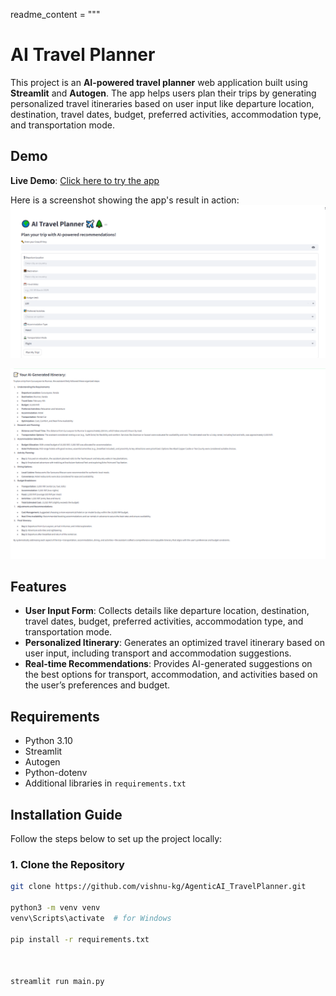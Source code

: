 readme_content = """
# AI Travel Planner

This project is an **AI-powered travel planner** web application built using **Streamlit** and **Autogen**. The app helps users plan their trips by generating personalized travel itineraries based on user input like departure location, destination, travel dates, budget, preferred activities, accommodation type, and transportation mode.

## Demo

**Live Demo**: [Click here to try the app](https://huggingface.co/spaces/vishnukg/travelApp)

Here is a screenshot showing the app's result in action:
![alt text](image.png)



![alt text](image-1.png)

## 





## Features

- **User Input Form**: Collects details like departure location, destination, travel dates, budget, preferred activities, accommodation type, and transportation mode.
- **Personalized Itinerary**: Generates an optimized travel itinerary based on user input, including transport and accommodation suggestions.
- **Real-time Recommendations**: Provides AI-generated suggestions on the best options for transport, accommodation, and activities based on the user’s preferences and budget.

## Requirements

- Python 3.10
- Streamlit
- Autogen
- Python-dotenv
- Additional libraries in `requirements.txt`

## Installation Guide

Follow the steps below to set up the project locally:

### 1. Clone the Repository

```bash
git clone https://github.com/vishnu-kg/AgenticAI_TravelPlanner.git

python3 -m venv venv
venv\Scripts\activate  # for Windows

pip install -r requirements.txt



streamlit run main.py

